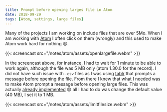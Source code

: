 ```yaml
---
title: Prompt before opening larges file in Atom
date: 2018-09-29
tags: [Atom, settings, large files]
---
```


Many of the projects I am working on include files that are over 5Mo. When
I am working with [Atom](https://atom.io/) I often click on them (wrongly)
and this used to make Atom work hard for nothing :disappointed:.

{{< screencast src="/notes/atom/assets/openlargefile.webm" >}}

In the screencast above, for instance, I had to wait for 1 minute to be able
to work again, although the file was 5&nbsp;MB only (atom 1.30.0 for the record).
I did not have such issue with `.csv` files as I was using [tablr](https://atom.io/packages/tablr)
that prompts a message before opening the file. From there I knew that
what I needed was to make Atom prompt a message before opening large files.
This was actually [already implemented](https://github.com/atom/atom/issues/10086)
:smile: all I had to do was change the default value (40&nbsp;MB), I set it
to 1&nbsp;MB.

{{< screencast src="/notes/atom/assets/limitfilesize.webm" >}}
